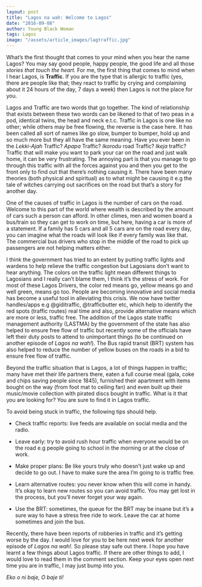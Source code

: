 ```yaml
---
layout: post
title: "Lagos na wah: Welcome to Lagos"
date: "2016-09-08"
author: Young Black Woman
tags: Lagos
image: "/assets/article_images/lagtraffic.jpg"
---
```


What’s the first thought that comes to your mind when you hear the name Lagos? You may say good people, happy people, the good life and all those *stories that touch the heart.* For me, the first thing that comes to mind when I hear Lagos, is **Traffic**. If you are the type that is allergic to traffic (yes, there are people like that; they react to traffic by crying and complaining about it 24 hours of the day, 7 days a week) then Lagos is not the place for you.

Lagos and Traffic are two words that go together. The kind of relationship that exists between these two words can be likened to that of two peas in a pod, identical twins, the head and neck e.t.c. Traffic in Lagos is one like no other; while others may be free flowing, the reverse is the case here. It has been called all sort of names like go slow, bumper to bumper, hold up and so much more but they all have the same meaning. Have you ever been in the *Lekki-Ajah* Traffic? *Apapa* Traffic? *Ikorodu* road Traffic? *Ikeja* traffic? Traffic that will make you want to park your car on the road and just walk home, it can be very frustrating. The annoying part is that you manage to go through this traffic with all the forces against you and then you get to the front only to find out that there’s nothing causing it. There have been many theories (both physical and spiritual) as to what might be causing it e.g the tale of witches carrying out sacrifices on the road but that’s a story for another day.

One of the causes of traffic in Lagos is the number of cars on the road. Welcome to this part of the world where wealth is described by the amount of cars such a person can afford. In other climes, men and women board a bus/train so they can get to work on time, but here, having a car is more of a statement. If a family has 5 cars and all 5 cars are on the road every day, you can imagine what the roads will look like if every family was like that. The commercial bus drivers who stop in the middle of the road to pick up passengers are not helping matters either.

I think the government has tried to an extent by putting traffic lights and wardens to help relieve the traffic congestion but Lagosians don’t want to hear anything. The colors on the traffic light mean different things to Lagosians and I really can’t blame them, I think it’s the stress of work. For most of these Lagos Drivers, the color red means go, yellow means go and well green, means go too. People are becoming innovative and social media has become a useful tool in alleviating this crisis. We now have twitter handles/apps e.g @giditraffic, @trafficbutter etc, which help to identify the red spots (traffic routes) real time and also, provide alternative means which are more or less, traffic free. The addition of the Lagos state traffic management authority (LASTMA) by the government of the state has also helped to ensure free flow of traffic but recently some of the officials have left their duty posts to attend to unimportant things (to be continued on another episode of *Lagos na wah!*). The Bus rapid transit (BRT) system has also helped to reduce the number of yellow buses on the roads in a bid to ensure free flow of traffic.

Beyond the traffic situation that is Lagos, a lot of things happen in traffic; many have met their life partners there, eaten a full course meal (gala, coke and chips saving people since 1845), furnished their apartment with items bought on the way (from foot mat to ceiling fan) and even built up their music/movie collection with pirated discs bought in traffic. What is it that you are looking for? You are sure to find it in Lagos traffic.

To avoid being stuck in traffic, the following tips should help.

* Check traffic reports: live feeds are available on social media and the radio.

* Leave early: try to avoid rush hour traffic when everyone would be on the road e.g people going to school in the morning or at the close of work.

* Make proper plans: Be like yours truly who doesn’t just wake up and decide to go out. I have to make sure the area I’m going to is traffic free.

* Learn alternative routes: you never know when this will come in handy. It’s okay to learn new routes so you can avoid traffic. You may get lost in the process, but you’ll never forget your way again.

* Use the BRT: sometimes, the queue for the BRT may be insane but it’s a sure way to have a stress free ride to work. Leave the car at home sometimes and join the bus.

Recently, there have been reports of robberies in traffic and it’s getting worse by the day. I would love for you to be here next week for another episode of *Lagos na wah!.* So please stay safe out there. I hope you have learnt a few things about Lagos traffic. If there are other things to add, I would love to read them in the comment section. Keep your eyes open next time you are in traffic, I may just bump into you.

*Eko o ni baje, O baje ti!*
